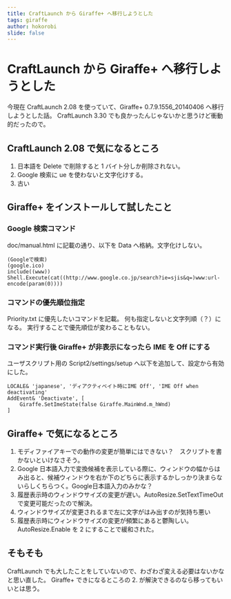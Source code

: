 ```yaml
---
title: CraftLaunch から Giraffe+ へ移行しようとした
tags: giraffe
author: hokorobi
slide: false
---
```

# CraftLaunch から Giraffe+ へ移行しようとした

今現在 CraftLaunch 2.08 を使っていて、Giraffe+ 0.7.9.1556_20140406 へ移行しようとした話。
CraftLaunch 3.30 でも良かったんじゃないかと思うけど衝動的だったので。

## CraftLaunch 2.08 で気になるところ

1. 日本語を Delete で削除すると 1 バイト分しか削除されない。
2. Google 検索に ue を使わないと文字化けする。
3. 古い

## Giraffe+ をインストールして試したこと

### Google 検索コマンド

doc/manual.html に記載の通り、以下を Data へ格納。文字化けしない。

```:Google.girrafe
(Googleで検索)
(google.ico)
include((www))
Shell.Execute(cat((http://www.google.co.jp/search?ie=sjis&q=)www:url-encode(param(0))))
```

### コマンドの優先順位指定

Priority.txt に優先したいコマンドを記載。
何も指定しないと文字列順（？）になる。
実行することで優先順位が変わることもない。

### コマンド実行後 Giraffe+ が非表示になったら IME を Off にする

ユーザスクリプト用の Script2/settings/setup へ以下を追加して、設定から有効にした。

```:IMEOffInactive.giraffe
LOCALE& 'japanese', 'ディアクティベイト時にIME Off', 'IME Off when deactivating'
AddEvent& 'Deactivate',	[
	Giraffe.SetImeState(false Giraffe.MainWnd.m_hWnd)
]
```

## Giraffe+ で気になるところ

1. モディファイアキーでの動作の変更が簡単にはできない？　スクリプトを書かないといけなさそう。
2. Google 日本語入力で変換候補を表示している際に、ウィンドウの幅からはみ出ると、候補ウィンドウを右か下のどちらに表示するかしっかり決まらないらしくちらつく。Google日本語入力のみかな？
3. 履歴表示時のウィンドウサイズの変更が遅い。AutoResize.SetTextTimeOutで変更可能だったので解決。
4. ウィンドウサイズが変更されるまで左に文字がはみ出すのが気持ち悪い
5. 履歴表示時にウィンドウサイズの変更が頻繁にあると鬱陶しい。AutoResize.Enable を 2 にすることで緩和された。

## そもそも

CraftLaunch でも大したことをしていないので、わざわざ変える必要はないかなと思い直した。
Giraffe+ できになるところの 2. が解決できるのなら移ってもいいとは思う。

